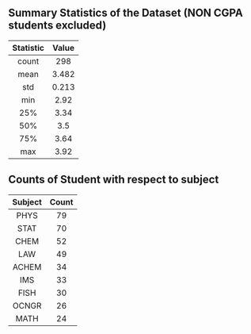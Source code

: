 ## Summary Statistics of the Dataset (NON CGPA students excluded)

| Statistic |    Value    |
|:---------:|:-----------:|
|   count   | 298         |
|   mean    |  3.482   |
|    std    |  0.213   |
|    min    |  2.92   |
|    25%    |  3.34   |
|    50%    |  3.5   |
|    75%    |  3.64   |
|    max    |  3.92   |


## Counts of Student with respect to subject
| Subject | Count |
|:---------:|:-------:|
| PHYS    | 79    |
| STAT    | 70    |
| CHEM    | 52    |
| LAW     | 49    |
| ACHEM   | 34    |
| IMS     | 33    |
| FISH    | 30    |
| OCNGR   | 26    |
| MATH    | 24    |
